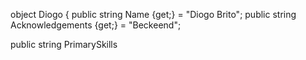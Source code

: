 object Diogo {
 public string Name {get;} = "Diogo Brito";
 public string Acknowledgements {get;} = "Beckeend";

 public string PrimarySkills

<!---
DiogoBrito05/DiogoBrito05 is a ✨ special ✨ repository because its `README.md` (this file) appears on your GitHub profile.
You can click the Preview link to take a look at your changes.
--->

